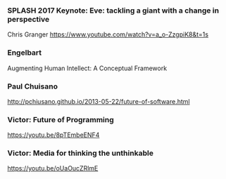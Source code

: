 ### SPLASH 2017 Keynote: Eve: tackling a giant with a change in perspective
Chris Granger
https://www.youtube.com/watch?v=a_o-ZzgpiK8&t=1s

### Engelbart
Augmenting Human Intellect: A Conceptual Framework

### Paul Chuisano
http://pchiusano.github.io/2013-05-22/future-of-software.html

### Victor: Future of Programming
https://youtu.be/8pTEmbeENF4

### Victor: Media for thinking the unthinkable
https://youtu.be/oUaOucZRlmE